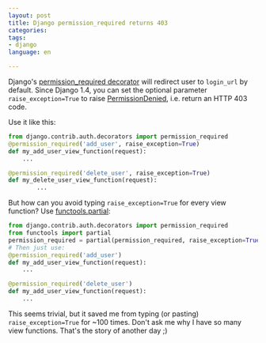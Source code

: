 ```yaml
---
layout: post
title: Django permission_required returns 403
categories: 
tags:
- django
language: en

---
```


Django's [permission_required decorator](https://docs.djangoproject.com/en/1.5/topics/auth/default/#the-permission-required-decorator) will redirect user to `login_url` by default. Since Django 1.4, you can set the optional parameter `raise_exception=True` to raise [PermissionDenied](https://docs.djangoproject.com/en/1.5/ref/exceptions/#django.core.exceptions.PermissionDenied), i.e. return an HTTP 403 code.

Use it like this:

```python
from django.contrib.auth.decorators import permission_required
@permission_required('add_user', raise_exception=True)
def my_add_user_view_function(request):
    ...

@permission_required('delete_user', raise_exception=True)
def my_delete_user_view_function(request):
        ...
```
          
But how can you avoid typing `raise_exception=True` for every view function? Use [functools.partial](https://docs.python.org/2/library/functools.html#functools.partial):


```python
from django.contrib.auth.decorators import permission_required
from functools import partial
permission_required = partial(permission_required, raise_exception=True)
# Then just use:
@permission_required('add_user')
def my_add_user_view_function(request):
    ...

@permission_required('delete_user')
def my_add_user_view_function(request):
    ...
```
        
This seems trivial, but it saved me from typing (or pasting) `raise_exception=True` for ~100 times. Don't ask me why I have so many view functions. That's the story of another day ;)